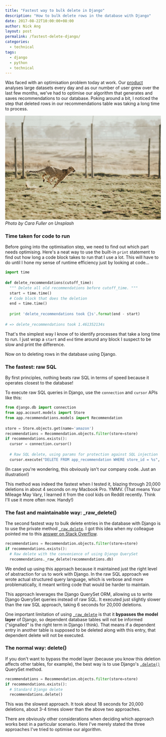 ```yaml
---
title: "Fastest way to bulk delete in Django"
description: "How to bulk delete rows in the database with Django"
date: 2017-08-22T10:00:00+08:00
author: Nick Ang
layout: post
permalink: /fastest-delete-django/
categories:
  - technical
tags:
  - django
  - python
  - technical
---
```


Was faced with an optimisation problem today at work. Our [product][1] analyses large datasets every day and as our number of user grew over the last few months, we've had to optimise our algorithm that generates and saves recommendations to our database. Poking around a bit, I noticed the step that deleted rows in our recommendations table was taking a long time to process.

![cheetah running](/assets/images/cheetah_min.jpg)
*Photo by Cara Fuller on Unsplash*

<!--more-->

### Time taken for code to run

Before going into the optimisation step, we need to find out which part needs optimising. Here's a neat way to use the built-in `print` statement to find out how long a code block takes to run that I use a lot. This will have to do until I hone my sense of runtime efficiency just by looking at code...

```python
import time

def delete_recommendations(cutoff_time):
  """ Delete all old recommendations before cutoff_time. """
  start = time.time()
  # Code block that does the deletion
  end = time.time()

  print 'delete_recommendations took {}s'.format(end - start)

# => delete_recommendations took 1.461352134s
```

That's the simplest way I know of to identify processes that take a long time to run. I just wrap a `start` and `end` time around any block I suspect to be slow and print the difference.

Now on to deleting rows in the database using Django.

### The fastest: raw SQL

By first principles, nothing beats raw SQL in terms of speed because it operates closest to the database!

To execute raw SQL queries in Django, use the `connection` and `cursor` APIs like this:

```python
from django.db import connection
from app.account.models import Store
from app.recommendations.models import Recommendation

store = Store.objects.get(name='amazon')
recommendations = Recommendation.objects.filter(store=store)
if recommendations.exists():
  cursor = connection.cursor()

  # Raw SQL delete, using params for protection against SQL injection
  cursor.execute("DELETE FROM app_recommendation WHERE store_id = %s", [store.id])
```

(In case you're wondering, this obviously isn't our company code. Just an illustration!)

This method was indeed the fastest when I tested it, blazing through 20,000 deletions in about 4 seconds on my Macbook Pro. YMMV. (That means Your Mileage May Vary, I learned it from the cool kids on Reddit recently. Think I'll use it more often now. Handy!)

### The fast and maintainable way: \_raw_delete()

The second fastest way to bulk delete entries in the database with Django is to use the private method [`_raw_delete`][3]. I got this idea when my colleague pointed me to this [answer on Stack Overflow][2].

```python
recommendations = Recommendation.objects.filter(store=store)
if recommendations.exists():
  # Raw delete with the convenience of using Django QuerySet
  recommendations._raw_delete(recommendations.db)
```

We ended up using this approach because it maintained just the right level of abstraction for us to work with Django. In the raw SQL approach we wrote actual structured query language, which is verbose and more problematically, it meant writing code that would be harder to maintain.

This approach leverages the Django QuerySet ORM, allowing us to write Django QuerySet queries instead of raw SQL. It executed just slightly slower than the raw SQL approach, taking 6 seconds for 20,000 deletions.

One important limitation of using [`_raw_delete`][3] is that it **bypasses the model layer** of Django, so dependent database tables will not be informed ("signalled" is the right term in Django I think). That means if a dependent entry in another table is supposed to be deleted along with this entry, that dependent delete will not be executed.

### The normal way: delete()

If you don't want to bypass the model layer (because you know this deletion affects other tables, for example), the best way is to use Django's [`.delete()`][4] QuerySet method.

```python
recommendations = Recommendation.objects.filter(store=store)
if recommendations.exists():
  # Standard Django delete
  recommendations.delete()
```

This was the slowest approach. It took about 18 seconds for 20,000 deletions, about 3-4 times slower than the above two approaches.

There are obviously other considerations when deciding which approach works best in a particular scenario. Here I've merely stated the three approaches I've tried to optimise our algorithm.

[1]: https://askmetisa.com
[2]: https://stackoverflow.com/questions/4867852/how-to-make-django-queryset-bulk-delete-more-efficient
[3]: https://docs.djangoproject.com/en/1.8/_modules/django/db/models/query/
[4]: https://docs.djangoproject.com/en/1.11/ref/models/querysets/#delete
